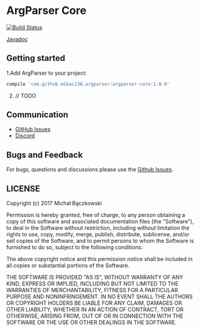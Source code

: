 # ArgParser Core

[![Build Status](https://travis-ci.org/mibac138/ArgParser.svg?branch=master)](https://travis-ci.org/mibac138/ArgParser) 

[Javadoc](https://mibac138.github.com/ArgParser/javadoc/binder)

## Getting started

1.Add ArgParser to your project:
```groovy
compile 'com.github.mibac138.argparser:argparser-core:1.0.0'
```

2. // TODO

## Communication

- [GitHub Issues](https://github.com/mibac138/ArgParser/issues)
- [Discord](https://discord.gg/9wxjQuv)

## Bugs and Feedback

For bugs, questions and discussions please use the [Github Issues](https://github.com/mibac138/ArgParser/issues).

 
## LICENSE

Copyright (c) 2017 Michał Bączkowski

Permission is hereby granted, free of charge, to any person obtaining a copy
of this software and associated documentation files (the "Software"), to deal
in the Software without restriction, including without limitation the rights
to use, copy, modify, merge, publish, distribute, sublicense, and/or sell
copies of the Software, and to permit persons to whom the Software is
furnished to do so, subject to the following conditions:

The above copyright notice and this permission notice shall be included in all
copies or substantial portions of the Software.

THE SOFTWARE IS PROVIDED "AS IS", WITHOUT WARRANTY OF ANY KIND, EXPRESS OR
IMPLIED, INCLUDING BUT NOT LIMITED TO THE WARRANTIES OF MERCHANTABILITY,
FITNESS FOR A PARTICULAR PURPOSE AND NONINFRINGEMENT. IN NO EVENT SHALL THE
AUTHORS OR COPYRIGHT HOLDERS BE LIABLE FOR ANY CLAIM, DAMAGES OR OTHER
LIABILITY, WHETHER IN AN ACTION OF CONTRACT, TORT OR OTHERWISE, ARISING FROM,
OUT OF OR IN CONNECTION WITH THE SOFTWARE OR THE USE OR OTHER DEALINGS IN THE
SOFTWARE.